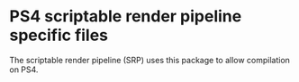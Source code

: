 # PS4 scriptable render pipeline specific files

The scriptable render pipeline (SRP) uses this package to allow compilation on PS4.
